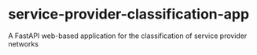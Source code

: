 # service-provider-classification-app
A FastAPI web-based application for the classification of service provider networks 
